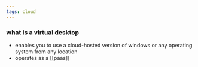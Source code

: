 ```yaml
---
tags: cloud
---
```


### what is a virtual desktop
- enables you to use a cloud-hosted version of windows or any operating system from any location
- operates as a [[paas]]


